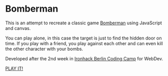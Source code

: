 # Bomberman
This is an attempt to recreate a classic game [Bomberman](https://en.wikipedia.org/wiki/Bomberman) using JavaScript and canvas.

You can play alone, in this case the target is just to find the hidden door on time.
If you play with a friend, you play against each other and can even kill the other character with your bombs.

Developed after the 2nd week in [Ironhack Berlin Coding Camp](https://www.ironhack.com/en/courses/web-development-bootcamp) for WebDev.

[PLAY IT!](https://hexeberlin.github.io/Bomberman/bomberman.html)
